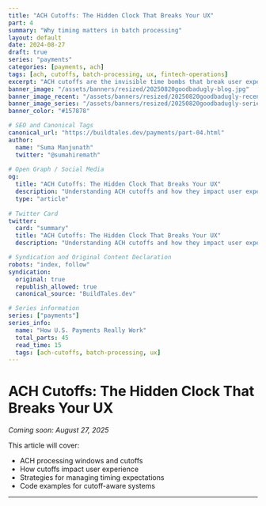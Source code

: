 ```yaml
---
title: "ACH Cutoffs: The Hidden Clock That Breaks Your UX"
part: 4
summary: "Why timing matters in batch processing"
layout: default
date: 2024-08-27
draft: true
series: "payments"
categories: [payments, ach]
tags: [ach, cutoffs, batch-processing, ux, fintech-operations]
excerpt: "ACH cutoffs are the invisible time bombs that break user experience. Understanding these hidden clocks is crucial for building reliable payment systems."
banner_image: "/assets/banners/resized/20250820goodbadugly-blog.jpg"
banner_image_recent: "/assets/banners/resized/20250820goodbadugly-recent.jpg"
banner_image_series: "/assets/banners/resized/20250820goodbadugly-series.jpg"
banner_color: "#157878"

# SEO and Canonical Tags
canonical_url: "https://buildtales.dev/payments/part-04.html"
author:
  name: "Suma Manjunath"
  twitter: "@sumahiremath"
  
# Open Graph / Social Media
og:
  title: "ACH Cutoffs: The Hidden Clock That Breaks Your UX"
  description: "Understanding ACH cutoffs and how they impact user experience in payment systems."
  type: "article"
  
# Twitter Card
twitter:
  card: "summary"
  title: "ACH Cutoffs: The Hidden Clock That Breaks Your UX"
  description: "Understanding ACH cutoffs and how they impact user experience in payment systems."

# Syndication and Original Content Declaration
robots: "index, follow"
syndication:
  original: true
  republish_allowed: true
  canonical_source: "BuildTales.dev"

# Series information
series: ["payments"]
series_info:
  name: "How U.S. Payments Really Work"
  total_parts: 45
  read_time: 15
  tags: [ach-cutoffs, batch-processing, ux]
---
```


# ACH Cutoffs: The Hidden Clock That Breaks Your UX

*Coming soon: August 27, 2025*

This article will cover:

- ACH processing windows and cutoffs
- How cutoffs impact user experience
- Strategies for managing timing expectations
- Code examples for cutoff-aware systems

---
